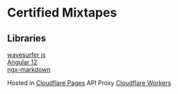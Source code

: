 # Certified Mixtapes



## Libraries

[wavesurfer js](https://wavesurfer-js.org/)<br>
[Angular 12](https://angular.io/)<br>
[ngx-markdown](https://www.npmjs.com/package/ngx-markdown)

Hosted in [Cloudflare Pages](https://pages.cloudflare.com/)
API Proxy [Cloudflare Workers](https://workers.cloudflare.com/)
